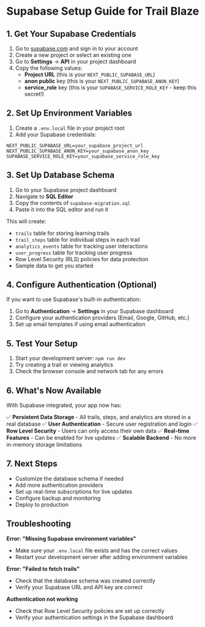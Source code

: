 # Supabase Setup Guide for Trail Blaze

## 1. Get Your Supabase Credentials

1. Go to [supabase.com](https://supabase.com) and sign in to your account
2. Create a new project or select an existing one
3. Go to **Settings** → **API** in your project dashboard
4. Copy the following values:
   - **Project URL** (this is your `NEXT_PUBLIC_SUPABASE_URL`)
   - **anon public** key (this is your `NEXT_PUBLIC_SUPABASE_ANON_KEY`)
   - **service_role** key (this is your `SUPABASE_SERVICE_ROLE_KEY` - keep this secret!)

## 2. Set Up Environment Variables

1. Create a `.env.local` file in your project root
2. Add your Supabase credentials:

```env
NEXT_PUBLIC_SUPABASE_URL=your_supabase_project_url
NEXT_PUBLIC_SUPABASE_ANON_KEY=your_supabase_anon_key
SUPABASE_SERVICE_ROLE_KEY=your_supabase_service_role_key
```

## 3. Set Up Database Schema

1. Go to your Supabase project dashboard
2. Navigate to **SQL Editor**
3. Copy the contents of `supabase-migration.sql`
4. Paste it into the SQL editor and run it

This will create:
- `trails` table for storing learning trails
- `trail_steps` table for individual steps in each trail
- `analytics_events` table for tracking user interactions
- `user_progress` table for tracking user progress
- Row Level Security (RLS) policies for data protection
- Sample data to get you started

## 4. Configure Authentication (Optional)

If you want to use Supabase's built-in authentication:

1. Go to **Authentication** → **Settings** in your Supabase dashboard
2. Configure your authentication providers (Email, Google, GitHub, etc.)
3. Set up email templates if using email authentication

## 5. Test Your Setup

1. Start your development server: `npm run dev`
2. Try creating a trail or viewing analytics
3. Check the browser console and network tab for any errors

## 6. What's Now Available

With Supabase integrated, your app now has:

✅ **Persistent Data Storage** - All trails, steps, and analytics are stored in a real database
✅ **User Authentication** - Secure user registration and login
✅ **Row Level Security** - Users can only access their own data
✅ **Real-time Features** - Can be enabled for live updates
✅ **Scalable Backend** - No more in-memory storage limitations

## 7. Next Steps

- Customize the database schema if needed
- Add more authentication providers
- Set up real-time subscriptions for live updates
- Configure backup and monitoring
- Deploy to production

## Troubleshooting

**Error: "Missing Supabase environment variables"**
- Make sure your `.env.local` file exists and has the correct values
- Restart your development server after adding environment variables

**Error: "Failed to fetch trails"**
- Check that the database schema was created correctly
- Verify your Supabase URL and API key are correct

**Authentication not working**
- Check that Row Level Security policies are set up correctly
- Verify your authentication settings in the Supabase dashboard 